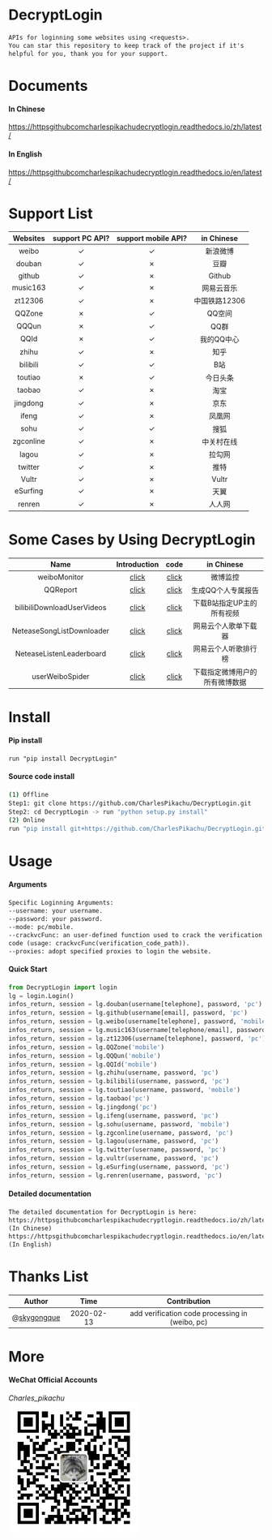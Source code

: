 # DecryptLogin
```
APIs for loginning some websites using <requests>.
You can star this repository to keep track of the project if it's helpful for you, thank you for your support.
```

# Documents
#### In Chinese
https://httpsgithubcomcharlespikachudecryptlogin.readthedocs.io/zh/latest/
#### In English
https://httpsgithubcomcharlespikachudecryptlogin.readthedocs.io/en/latest/

# Support List
|  Websites        | support PC API?    |  support mobile API?     |  in Chinese    |
|  :----:          | :----:             |  :----:                  |  :----:        |
|  weibo           | ✓                  |  ✓                       |  新浪微博      |
|  douban          | ✓                  |  ✗                       |  豆瓣          |
|  github          | ✓                  |  ✗                       |  Github        |
|  music163        | ✓                  |  ✗                       |  网易云音乐    |
|  zt12306         | ✓                  |  ✗                       |  中国铁路12306 |
|  QQZone          | ✗                  |  ✓                       |  QQ空间        |
|  QQQun           | ✗                  |  ✓                       |  QQ群          |
|  QQId			   | ✗                  |  ✓                       |  我的QQ中心    |
|  zhihu		   | ✓                  |  ✗                       |  知乎          |
|  bilibili		   | ✓                  |  ✓                       |  B站           |
|  toutiao		   | ✗                  |  ✓                       |  今日头条      |
|  taobao          | ✓                  |  ✗                       |  淘宝          |
|  jingdong        | ✓                  |  ✗                       |  京东          |
|  ifeng           | ✓                  |  ✗                       |  凤凰网        |
|  sohu            | ✓                  |  ✓                       |  搜狐          |
|  zgconline       | ✓                  |  ✗                       |  中关村在线    |
|  lagou           | ✓                  |  ✗                       |  拉勾网        |
|  twitter         | ✓                  |  ✗                       |  推特          |
|  Vultr           | ✓                  |  ✗                       |  Vultr         |
|  eSurfing        | ✓                  |  ✗                       |  天翼          |
|  renren          | ✓                  |  ✗                       |  人人网        |

# Some Cases by Using DecryptLogin
|  Name                       |   Introduction                                                   |   code                                                                                                       |  in Chinese                     |
|  :----:                     |   :----:                                                         |   :----:                                                                                                     |  :----:                         |
|  weiboMonitor               |   [click](https://mp.weixin.qq.com/s/uOT1cGqXkOq-Hdc8TVnglg)     |   [click](https://github.com/CharlesPikachu/DecryptLogin/tree/master/examples/weiboMonitor)                  |  微博监控                       |
|  QQReport                   |	  [click](https://mp.weixin.qq.com/s/dsVtEp_TFeyeSAAUn1zFEw)     |	 [click](https://github.com/CharlesPikachu/DecryptLogin/tree/master/examples/QQReport)                      |  生成QQ个人专属报告             |
|  bilibiliDownloadUserVideos |   [click](https://mp.weixin.qq.com/s/GaVW4_nbAaO0QvphI7QgnA)     |   [click](https://github.com/CharlesPikachu/DecryptLogin/tree/master/examples/bilibiliDownloadUserVideos)    |  下载B站指定UP主的所有视频      |
|  NeteaseSongListDownloader  |   [click](https://mp.weixin.qq.com/s/_82U7luG6jmV-xb8-Qkiew)     |   [click](https://github.com/CharlesPikachu/DecryptLogin/tree/master/examples/NeteaseSongListDownloader)     |  网易云个人歌单下载器           |
|  NeteaseListenLeaderboard   |   [click](https://mp.weixin.qq.com/s/Wlf1a82oACc9N7zGezcy8Q)     |   [click](https://github.com/CharlesPikachu/DecryptLogin/tree/master/examples/NeteaseListenLeaderboard)      |  网易云个人听歌排行榜           |
|  userWeiboSpider            |   [click](https://mp.weixin.qq.com/s/-3BDTZAE1x7nfCLNq2mFBw)     |   [click](https://github.com/CharlesPikachu/DecryptLogin/tree/master/examples/userWeiboSpider)               |  下载指定微博用户的所有微博数据 |

# Install
#### Pip install
```
run "pip install DecryptLogin"
```
#### Source code install
```sh
(1) Offline
Step1: git clone https://github.com/CharlesPikachu/DecryptLogin.git
Step2: cd DecryptLogin -> run "python setup.py install"
(2) Online
run "pip install git+https://github.com/CharlesPikachu/DecryptLogin.git@master"
```

# Usage
#### Arguments
```
Specific Loginning Arguments:
--username: your username.
--password: your password.
--mode: pc/mobile.
--crackvcFunc: an user-defined function used to crack the verification code (usage: crackvcFunc(verification_code_path)).
--proxies: adopt specified proxies to login the website.
```
#### Quick Start
```python
from DecryptLogin import login
lg = login.Login()
infos_return, session = lg.douban(username[telephone], password, 'pc')
infos_return, session = lg.github(username[email], password, 'pc')
infos_return, session = lg.weibo(username[telephone], password, 'mobile')
infos_return, session = lg.music163(username[telephone/email], password, 'pc')
infos_return, session = lg.zt12306(username[telephone], password, 'pc')
infos_return, session = lg.QQZone('mobile')
infos_return, session = lg.QQQun('mobile')
infos_return, session = lg.QQId('mobile')
infos_return, session = lg.zhihu(username, password, 'pc')
infos_return, session = lg.bilibili(username, password, 'pc')
infos_return, session = lg.toutiao(username, password, 'mobile')
infos_return, session = lg.taobao('pc')
infos_return, session = lg.jingdong('pc')
infos_return, session = lg.ifeng(username, password, 'pc')
infos_return, session = lg.sohu(username, password, 'mobile')
infos_return, session = lg.zgconline(username, password, 'pc')
infos_return, session = lg.lagou(username, password, 'pc')
infos_return, session = lg.twitter(username, password, 'pc')
infos_return, session = lg.vultr(username, password, 'pc')
infos_return, session = lg.eSurfing(username, password, 'pc')
infos_return, session = lg.renren(username, password, 'pc')
```
#### Detailed documentation
```
The detailed documentation for DecryptLogin is here:
https://httpsgithubcomcharlespikachudecryptlogin.readthedocs.io/zh/latest/ (In Chinese)
https://httpsgithubcomcharlespikachudecryptlogin.readthedocs.io/en/latest/ (In English)
```

# Thanks List
|  Author                                            |           Time            |   Contribution                                     |
|  :----:                                            |           :----:          |   :----:                                           |
|  @[skygongque](https://github.com/skygongque)      |           2020-02-13      |   add verification code processing in (weibo, pc)  |

# More
#### WeChat Official Accounts
*Charles_pikachu*  
![img](pikachu.jpg)